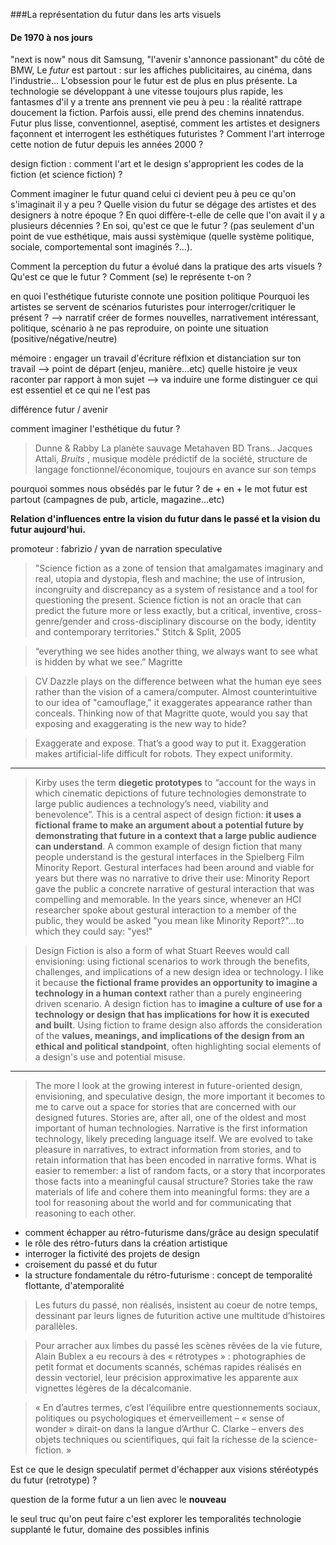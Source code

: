 ###La représentation du futur dans les arts visuels
#### De 1970 à nos jours

"next is now" nous dit Samsung, "l'avenir s'annonce passionant" du côté de BMW,
Le *futur* est partout : sur les affiches publicitaires, au cinéma, dans l'industrie... L'obsession pour le futur est de plus en plus présente. La technologie se développant à une vitesse toujours plus rapide, les fantasmes d'il y a trente ans prennent vie peu à peu :  la réalité rattrape doucement la fiction. Parfois aussi, elle prend des chemins innatendus. Futur plus lisse, conventionnel, aseptisé, comment les artistes et designers façonnent et interrogent les esthétiques futuristes ?  Comment l'art interroge cette notion de futur depuis les années 2000 ?

design fiction : comment l'art et le design s'approprient les codes de la fiction (et science fiction) ?

Comment imaginer le futur quand celui ci devient peu à peu ce qu'on s'imaginait il y a peu ? Quelle vision du futur se dégage des artistes et des designers à notre époque ? En quoi diffère-t-elle de celle que l'on avait il y a plusieurs décennies ? En soi, qu'est ce que le futur ? (pas seulement d'un point de vue esthétique, mais aussi systèmique (quelle système politique, sociale, comportemental sont imaginés ?...).

Comment la perception du futur a évolué dans la pratique des arts visuels ?
Qu'est ce que le futur ? Comment (se) le représente t-on ?

en quoi l'esthétique futuriste connote une position politique
Pourquoi les artistes se servent de scénarios futuristes pour interroger/critiquer le présent ? --> narratif
créer de formes nouvelles, narrativement intéressant, politique, scénario à ne pas reproduire, on pointe une situation (positive/négative/neutre)



mémoire : engager un travail d'écriture
réflxion et distanciation sur ton travail --> point de départ (enjeu, manière...etc)
quelle histoire je veux raconter par rapport à mon sujet --> va induire une forme
distinguer ce qui est essentiel et ce qui ne l'est pas

différence futur / avenir

comment imaginer l'esthétique du futur ?

> Dunne & Rabby
> La planète sauvage
> Metahaven
> BD Trans.. 
> Jacques Attali, *Bruits* , musique modèle prédictif de la société, structure de langage fonctionnel/économique, toujours en avance sur son temps

pourquoi sommes nous obsédés par le futur ? de + en +
le mot futur est partout (campagnes de pub, article, magazine...etc)

**Relation d'influences entre la vision du futur dans le passé et la vision du futur aujourd'hui.**

promoteur : fabrizio / yvan de narration speculative

> "Science fiction as a zone of tension that amalgamates imaginary and real, utopia and dystopia, flesh and machine; the use of intrusion, incongruity and discrepancy as a system of resistance and a tool for questioning the present. Science fiction is not an oracle that can predict the future more or less exactly, but a critical, inventive, cross-genre/gender and cross-disciplinary discourse on the body, identity and contemporary territories."
Stitch & Split, 2005

> “everything we see hides another thing, we always want to see what is hidden by what we see.”
Magritte

> CV Dazzle plays on the difference between what the human eye sees rather than the vision of a camera/computer. Almost counterintuitive to our idea of "camouflage," it exaggerates appearance rather than conceals. Thinking now of that Magritte quote, would you say that exposing and exaggerating is the new way to hide?

> Exaggerate and expose. That’s a good way to put it. Exaggeration makes artificial-life difficult for robots. They expect uniformity.

----

> Kirby uses the term **diegetic prototypes** to “account for the ways in which cinematic depictions of future technologies demonstrate to large public audiences a technology’s need, viability and benevolence”.  This is a central aspect of design fiction:  **it uses a fictional frame to make an argument about a potential future by demonstrating that future in a context that a large public audience can understand**.  A common example of design fiction that many people understand is the gestural interfaces in the Spielberg Film Minority Report.  Gestural interfaces had been around and viable for years but there was no narrative to drive their use:  Minority Report gave the public a concrete narrative of gestural interaction that was compelling and memorable.  In the years since, whenever an HCI researcher spoke about gestural interaction to a member of the public, they would be asked "you mean like Minority Report?"...to which they could say: "yes!"

> Design Fiction is also a form of what Stuart Reeves would call envisioning:  using fictional scenarios to work through the benefits, challenges, and implications of a new design idea or technology.  I like it because **the fictional frame provides an opportunity to imagine a technology in a human context** rather than a purely engineering driven scenario.  A design fiction has to **imagine a culture of use for a technology or design that has implications for how it is executed and built**.  Using fiction to frame design also affords the consideration of the **values, meanings, and implications of the design from an ethical and political standpoint**, often highlighting social elements of a design's use and potential misuse.

----

> The more I look at the growing interest in future-oriented design, envisioning, and speculative design, the more important it becomes to me to carve out a space for stories that are concerned with our designed futures.  Stories are, after all, one of the oldest and most important of human technologies.  Narrative is the first information technology, likely preceding language itself.  We are evolved to take pleasure in narratives, to extract information from stories, and to retain information that has been encoded in narrative forms.  What is easier to remember: a list of random facts, or a story that incorporates those facts into a meaningful causal structure?  Stories take the raw materials of life and cohere them into meaningful forms: they are a tool for reasoning about the world and for communicating that reasoning to each other.

- comment échapper au rétro-futurisme dans/grâce au design speculatif
- le rôle des rétro-futurs dans la création artistique
- interroger la fictivité des projets de design
- croisement du passé et du futur
- la structure fondamentale du rétro-futurisme : concept de temporalité flottante, d'atemporalité

>  Les futurs du passé, non réalisés, insistent au coeur de notre temps, dessinant par leurs lignes de futurition active une multitude d’histoires parallèles.

> Pour arracher aux limbes du passé les scènes rêvées de la vie future, Alain Bublex a eu recours à des « rétrotypes » : photographies de petit format et documents scannés, schémas rapides réalisés en dessin vectoriel, leur précision approximative les apparente aux vignettes légères de la décalcomanie.

> « En d’autres termes, c’est l’équilibre entre questionnements sociaux, politiques ou psychologiques et émerveillement – « sense of wonder » dirait-on dans la langue d’Arthur C. Clarke – envers des objets techniques ou scientifiques, qui fait la richesse de la science-fiction. »

Est ce que le design speculatif permet d'échapper aux visions stéréotypés du futur (retrotype) ?

question de la forme
futur a un lien avec le **nouveau**

le seul truc qu'on peut faire c'est explorer les temporalités
technologie supplanté le futur, domaine des possibles infinis




